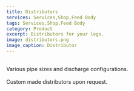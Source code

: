 ```yaml
---
title: Distributors
services: Services,Shop,Feed Body
tags: Services,Shop,Feed Body
category: Product
excerpt: Distributors for your legs.
image: distributors.png
image_caption: Distributor
---
```

<br>
Various pipe sizes and discharge configurations.
<br>
<br>
Custom made distributors upon request.
